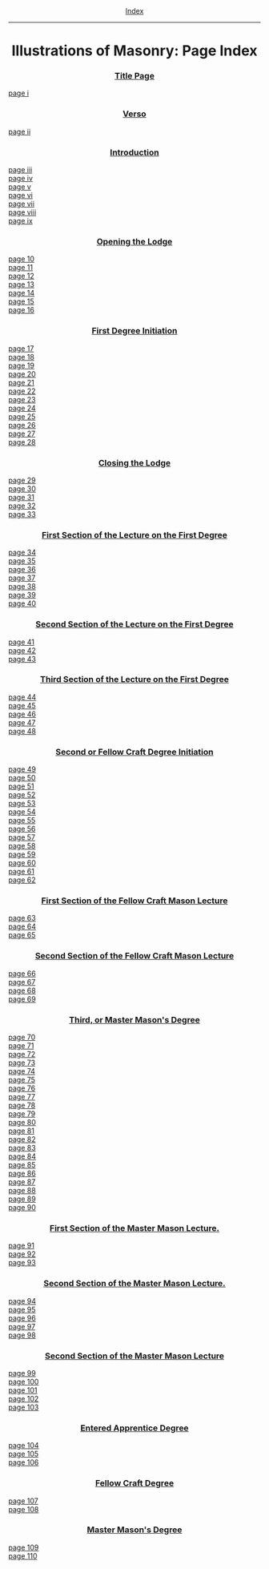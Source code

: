<body>
 <center><a href="index.htm">Index</a></center><hr>
 <h1 align="CENTER">Illustrations of Masonry: Page Index</h1>
 <h3 align="CENTER"><a href="morg00.htm">Title Page</a></h3>
 <a href="morg00.htm#page_i">page i</a><br>
 <h3 align="CENTER"><a href="morg01.htm">Verso</a></h3>
 <a href="morg01.htm#page_ii">page ii</a><br>
 <h3 align="CENTER"><a href="morg02.htm">Introduction</a></h3>
 <a href="morg02.htm#page_iii">page iii</a><br>
 <a href="morg02.htm#page_iv">page iv</a><br>
 <a href="morg02.htm#page_v">page v</a><br>
 <a href="morg02.htm#page_vi">page vi</a><br>
 <a href="morg02.htm#page_vii">page vii</a><br>
 <a href="morg02.htm#page_viii">page viii</a><br>
 <a href="morg02.htm#page_ix">page ix</a><br>
 <h3 align="CENTER"><a href="morg03.htm">Opening the Lodge</a></h3>
 <a href="morg03.htm#page_10">page 10</a><br>
 <a href="morg03.htm#page_11">page 11</a><br>
 <a href="morg03.htm#page_12">page 12</a><br>
 <a href="morg03.htm#page_13">page 13</a><br>
 <a href="morg03.htm#page_14">page 14</a><br>
 <a href="morg03.htm#page_15">page 15</a><br>
 <a href="morg03.htm#page_16">page 16</a><br>
 <h3 align="CENTER"><a href="morg04.htm">First Degree Initiation</a></h3>
 <a href="morg04.htm#page_17">page 17</a><br>
 <a href="morg04.htm#page_18">page 18</a><br>
 <a href="morg04.htm#page_19">page 19</a><br>
 <a href="morg04.htm#page_20">page 20</a><br>
 <a href="morg04.htm#page_21">page 21</a><br>
 <a href="morg04.htm#page_22">page 22</a><br>
 <a href="morg04.htm#page_23">page 23</a><br>
 <a href="morg04.htm#page_24">page 24</a><br>
 <a href="morg04.htm#page_25">page 25</a><br>
 <a href="morg04.htm#page_26">page 26</a><br>
 <a href="morg04.htm#page_27">page 27</a><br>
 <a href="morg04.htm#page_28">page 28</a><br>
 <h3 align="CENTER"><a href="morg05.htm">Closing the Lodge</a></h3>
 <a href="morg05.htm#page_29">page 29</a><br>
 <a href="morg05.htm#page_30">page 30</a><br>
 <a href="morg05.htm#page_31">page 31</a><br>
 <a href="morg05.htm#page_32">page 32</a><br>
 <a href="morg05.htm#page_33">page 33</a><br>
 <h3 align="CENTER"><a href="morg06.htm">First Section of the Lecture on the First Degree</a></h3>
 <a href="morg06.htm#page_34">page 34</a><br>
 <a href="morg06.htm#page_35">page 35</a><br>
 <a href="morg06.htm#page_36">page 36</a><br>
 <a href="morg06.htm#page_37">page 37</a><br>
 <a href="morg06.htm#page_38">page 38</a><br>
 <a href="morg06.htm#page_39">page 39</a><br>
 <a href="morg06.htm#page_40">page 40</a><br>
 <h3 align="CENTER"><a href="morg07.htm">Second Section of the Lecture on the First Degree</a></h3>
 <a href="morg07.htm#page_41">page 41</a><br>
 <a href="morg07.htm#page_42">page 42</a><br>
 <a href="morg07.htm#page_43">page 43</a><br>
 <h3 align="CENTER"><a href="morg08.htm">Third Section of the Lecture on the First Degree</a></h3>
 <a href="morg08.htm#page_44">page 44</a><br>
 <a href="morg08.htm#page_45">page 45</a><br>
 <a href="morg08.htm#page_46">page 46</a><br>
 <a href="morg08.htm#page_47">page 47</a><br>
 <a href="morg08.htm#page_48">page 48</a><br>
 <h3 align="CENTER"><a href="morg09.htm">Second or Fellow Craft Degree Initiation</a></h3>
 <a href="morg09.htm#page_49">page 49</a><br>
 <a href="morg09.htm#page_50">page 50</a><br>
 <a href="morg09.htm#page_51">page 51</a><br>
 <a href="morg09.htm#page_52">page 52</a><br>
 <a href="morg09.htm#page_53">page 53</a><br>
 <a href="morg09.htm#page_54">page 54</a><br>
 <a href="morg09.htm#page_55">page 55</a><br>
 <a href="morg09.htm#page_56">page 56</a><br>
 <a href="morg09.htm#page_57">page 57</a><br>
 <a href="morg09.htm#page_58">page 58</a><br>
 <a href="morg09.htm#page_59">page 59</a><br>
 <a href="morg09.htm#page_60">page 60</a><br>
 <a href="morg09.htm#page_61">page 61</a><br>
 <a href="morg09.htm#page_62">page 62</a><br>
 <h3 align="CENTER"><a href="morg10.htm">First Section of the Fellow Craft Mason Lecture</a></h3>
 <a href="morg10.htm#page_63">page 63</a><br>
 <a href="morg10.htm#page_64">page 64</a><br>
 <a href="morg10.htm#page_65">page 65</a><br>
 <h3 align="CENTER"><a href="morg11.htm">Second Section of the Fellow Craft Mason Lecture</a></h3>
 <a href="morg11.htm#page_66">page 66</a><br>
 <a href="morg11.htm#page_67">page 67</a><br>
 <a href="morg11.htm#page_68">page 68</a><br>
 <a href="morg11.htm#page_69">page 69</a><br>
 <h3 align="CENTER"><a href="morg12.htm">Third, or Master Mason's Degree</a></h3>
 <a href="morg12.htm#page_70">page 70</a><br>
 <a href="morg12.htm#page_71">page 71</a><br>
 <a href="morg12.htm#page_72">page 72</a><br>
 <a href="morg12.htm#page_73">page 73</a><br>
 <a href="morg12.htm#page_74">page 74</a><br>
 <a href="morg12.htm#page_75">page 75</a><br>
 <a href="morg12.htm#page_76">page 76</a><br>
 <a href="morg12.htm#page_77">page 77</a><br>
 <a href="morg12.htm#page_78">page 78</a><br>
 <a href="morg12.htm#page_79">page 79</a><br>
 <a href="morg12.htm#page_80">page 80</a><br>
 <a href="morg12.htm#page_81">page 81</a><br>
 <a href="morg12.htm#page_82">page 82</a><br>
 <a href="morg12.htm#page_83">page 83</a><br>
 <a href="morg12.htm#page_84">page 84</a><br>
 <a href="morg12.htm#page_85">page 85</a><br>
 <a href="morg12.htm#page_86">page 86</a><br>
 <a href="morg12.htm#page_87">page 87</a><br>
 <a href="morg12.htm#page_88">page 88</a><br>
 <a href="morg12.htm#page_89">page 89</a><br>
 <a href="morg12.htm#page_90">page 90</a><br>
 <h3 align="CENTER"><a href="morg13.htm">First Section of the Master Mason Lecture.</a></h3>
 <a href="morg13.htm#page_91">page 91</a><br>
 <a href="morg13.htm#page_92">page 92</a><br>
 <a href="morg13.htm#page_93">page 93</a><br>
 <h3 align="CENTER"><a href="morg14.htm">Second Section of the Master Mason Lecture.</a></h3>
 <a href="morg14.htm#page_94">page 94</a><br>
 <a href="morg14.htm#page_95">page 95</a><br>
 <a href="morg14.htm#page_96">page 96</a><br>
 <a href="morg14.htm#page_97">page 97</a><br>
 <a href="morg14.htm#page_98">page 98</a><br>
 <h3 align="CENTER"><a href="morg15.htm">Second Section of the Master Mason Lecture</a></h3>
 <a href="morg15.htm#page_99">page 99</a><br>
 <a href="morg15.htm#page_100">page 100</a><br>
 <a href="morg15.htm#page_101">page 101</a><br>
 <a href="morg15.htm#page_102">page 102</a><br>
 <a href="morg15.htm#page_103">page 103</a><br>
 <h3 align="CENTER"><a href="morg16.htm">Entered Apprentice Degree</a></h3>
 <a href="morg16.htm#page_104">page 104</a><br>
 <a href="morg16.htm#page_105">page 105</a><br>
 <a href="morg16.htm#page_106">page 106</a><br>
 <h3 align="CENTER"><a href="morg17.htm">Fellow Craft Degree</a></h3>
 <a href="morg17.htm#page_107">page 107</a><br>
 <a href="morg17.htm#page_108">page 108</a><br>
 <h3 align="CENTER"><a href="morg18.htm">Master Mason's Degree</a></h3>
 <a href="morg18.htm#page_109">page 109</a><br>
 <a href="morg18.htm#page_110">page 110</a><br>
 </body>